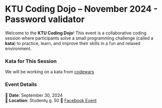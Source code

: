 # KTU Coding Dojo – November 2024 - Password validator

Welcome to the **KTU Coding Dojo**! This event is a collaborative coding session where participants solve a small programming challenge (called a **kata**) to practice, learn, and improve their skills in a fun and relaxed environment.

### Kata for This Session

We will be working on a kata from [codewars](https://www.codewars.com/kata/56a921fa8c5167d8e7000053)

### Event Details

📅 **Date**: September 30, 2024  
📍 **Location**: Studentų g. 50
🔗 [Facebook Event](https://www.facebook.com/events/548135124329398)
